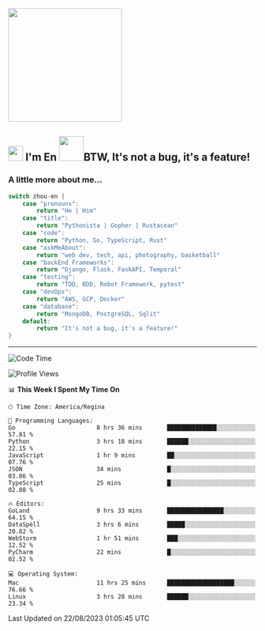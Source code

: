 <img align='center' src="https://media.giphy.com/media/GP1TJJSV4Ys1r64q2A/giphy.gif" width="230">

<h2><img src="https://emojis.slackmojis.com/emojis/images/1531849430/4246/blob-sunglasses.gif?1531849430" width="30"/> I'm En <img src="https://media.giphy.com/media/12oufCB0MyZ1Go/giphy.gif" width="50">BTW, It's not a bug, it's a feature!</h2>


<!-- <img align='right' src="https://media.giphy.com/media/M9gbBd9nbDrOTu1Mqx/giphy.gif" width="230"> -->


### A little more about me... 
<!--
```javascript
const zhou-en = {
    pronouns: "He" | "Him",
    title: "Pythonista" | "Gopher" | "Rustacean",
    code: ["Python", "Go", "Rust", "TypeScript"],
    askMeAbout: ["web dev", "tech", "app dev", "photography"],
    technologies: {
        backEnd: {
            python: ["Django", "Flask", "FaskAPI"],
            go: []
        },
        scraping: ["selenium", "scrapy", "spider"],
        testing: ["Robot Framework"],
        devOps: ["AWS", "Docker", "GCP", "Nginx"],
        databases: ["mongo", "postgresql", "sqlite"],
        misc: ["Firebase", "Heroku"]
    },
    architecture: ["Event Driven Architecture", "Microservices"],
    currentFocus: ["Temporal", "Rust"],
    funFact: "It's not a bug, it's a feature!"
};
```
  -->

```go
switch zhou-en {
    case "pronouns":
        return "He | Him"
    case "title":
        return "Pythonista | Gopher | Rustacean"
    case "code":
        return "Python, Go, TypeScript, Rust"
    case "askMeAbout":
        return "web dev, tech, api, photography, basketball"
    case "backEnd Frameworks":
        return "Django, Flask, FaskAPI, Temporal"
    case "testing":
        return "TDD, BDD, Robot Framework, pytest"
    case "devOps":
        return "AWS, GCP, Docker"
    case "database":
        return "MongoDB, PostgreSQL, Sqlit"
    default:
        return "It's not a bug, it's a feature!"
}
```




---
<!--START_SECTION:waka-->
![Code Time](http://img.shields.io/badge/Code%20Time-892%20hrs%203%20mins-blue)

![Profile Views](http://img.shields.io/badge/Profile%20Views-0-blue)

📊 **This Week I Spent My Time On** 

```text
🕑︎ Time Zone: America/Regina

💬 Programming Languages: 
Go                       8 hrs 36 mins       ██████████████░░░░░░░░░░░   57.81 % 
Python                   3 hrs 18 mins       ██████░░░░░░░░░░░░░░░░░░░   22.15 % 
JavaScript               1 hr 9 mins         ██░░░░░░░░░░░░░░░░░░░░░░░   07.76 % 
JSON                     34 mins             █░░░░░░░░░░░░░░░░░░░░░░░░   03.86 % 
TypeScript               25 mins             █░░░░░░░░░░░░░░░░░░░░░░░░   02.88 % 

🔥 Editors: 
GoLand                   9 hrs 33 mins       ████████████████░░░░░░░░░   64.15 % 
DataSpell                3 hrs 6 mins        █████░░░░░░░░░░░░░░░░░░░░   20.82 % 
WebStorm                 1 hr 51 mins        ███░░░░░░░░░░░░░░░░░░░░░░   12.52 % 
PyCharm                  22 mins             █░░░░░░░░░░░░░░░░░░░░░░░░   02.52 % 

💻 Operating System: 
Mac                      11 hrs 25 mins      ███████████████████░░░░░░   76.66 % 
Linux                    3 hrs 28 mins       ██████░░░░░░░░░░░░░░░░░░░   23.34 % 
```


 Last Updated on 22/08/2023 01:05:45 UTC
<!--END_SECTION:waka-->
